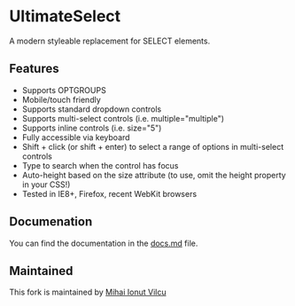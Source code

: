 # UltimateSelect 

A modern styleable replacement for SELECT elements.

## Features

* Supports OPTGROUPS
* Mobile/touch friendly
* Supports standard dropdown controls
* Supports multi-select controls (i.e. multiple="multiple")
* Supports inline controls (i.e. size="5")
* Fully accessible via keyboard
* Shift + click (or shift + enter) to select a range of options in multi-select controls
* Type to search when the control has focus
* Auto-height based on the size attribute (to use, omit the height property in your CSS!)
* Tested in IE8+, Firefox, recent WebKit browsers


## Documenation
You can find the documentation in the [docs.md](docs.md) file.

## Maintained
This fork is maintained by [Mihai Ionut Vilcu](http://github.com/ionutvmi)


